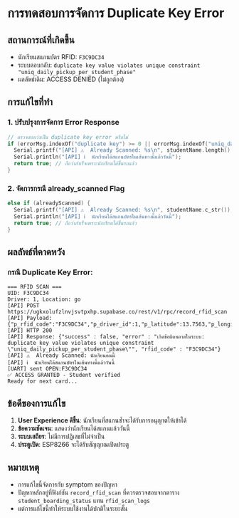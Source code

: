 # การทดสอบการจัดการ Duplicate Key Error

## สถานการณ์ที่เกิดขึ้น
- นักเรียนสแกนบัตร RFID: `F3C9DC34`
- ระบบตอบกลับ: `duplicate key value violates unique constraint "uniq_daily_pickup_per_student_phase"`
- ผลลัพธ์เดิม: ACCESS DENIED (ไม่ถูกต้อง)

## การแก้ไขที่ทำ

### 1. ปรับปรุงการจัดการ Error Response
```cpp
// ตรวจสอบว่าเป็น duplicate key error หรือไม่
if (errorMsg.indexOf("duplicate key") >= 0 || errorMsg.indexOf("uniq_daily_pickup_per_student_phase") >= 0) {
  Serial.printf("[API] ⚠️  Already Scanned: %s\n", studentName.length() > 0 ? studentName.c_str() : "นักเรียนคนนี้");
  Serial.println("[API] ℹ️  นักเรียนได้สแกนบัตรในเส้นทางนี้แล้ววันนี้");
  return true; // ถือว่าสำเร็จเพราะนักเรียนได้ขึ้นรถแล้ว
}
```

### 2. จัดการกรณี already_scanned Flag
```cpp
else if (alreadyScanned) {
  Serial.printf("[API] ⚠️  Already Scanned: %s\n", studentName.c_str());
  Serial.println("[API] ℹ️  นักเรียนได้สแกนบัตรในเส้นทางนี้แล้ววันนี้");
  return true; // ถือว่าสำเร็จเพราะนักเรียนได้ขึ้นรถแล้ว
}
```

## ผลลัพธ์ที่คาดหวัง

### กรณี Duplicate Key Error:
```
=== RFID SCAN ===
UID: F3C9DC34
Driver: 1, Location: go
[API] POST https://ugkxolufzlnvjsvtpxhp.supabase.co/rest/v1/rpc/record_rfid_scan
[API] Payload: {"p_rfid_code":"F3C9DC34","p_driver_id":1,"p_latitude":13.7563,"p_longitude":100.5018,"p_location_type":"go"}
[API] HTTP 200
[API] Response: {"success" : false, "error" : "เกิดข้อผิดพลาดในระบบ: duplicate key value violates unique constraint \"uniq_daily_pickup_per_student_phase\"", "rfid_code" : "F3C9DC34"}
[API] ⚠️  Already Scanned: นักเรียนคนนี้
[API] ℹ️  นักเรียนได้สแกนบัตรในเส้นทางนี้แล้ววันนี้
[UART] sent OPEN:F3C9DC34
✅ ACCESS GRANTED - Student verified
Ready for next card...
```

## ข้อดีของการแก้ไข

1. **User Experience ดีขึ้น**: นักเรียนที่สแกนซ้ำจะได้รับการอนุญาตให้เข้าได้
2. **ข้อความชัดเจน**: แสดงว่านักเรียนได้สแกนแล้ววันนี้
3. **ระบบเสถียร**: ไม่มีการปฏิเสธที่ไม่จำเป็น
4. **ประตูเปิด**: ESP8266 จะได้รับสัญญาณเปิดประตู

## หมายเหตุ
- การแก้ไขนี้จัดการกับ symptom ของปัญหา
- ปัญหาหลักอยู่ที่ฟังก์ชัน `record_rfid_scan` ที่ควรตรวจสอบจากตาราง `student_boarding_status` แทน `rfid_scan_logs`
- แต่การแก้ไขนี้ทำให้ระบบใช้งานได้ปกติในระยะสั้น